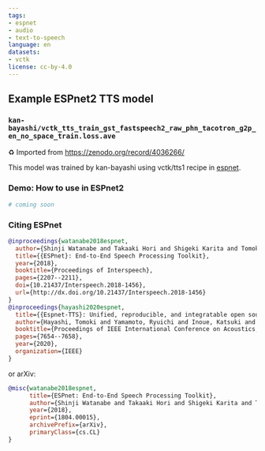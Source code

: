 ```yaml
---
tags:
- espnet
- audio
- text-to-speech
language: en
datasets:
- vctk
license: cc-by-4.0
---
```

## Example ESPnet2 TTS model 
### `kan-bayashi/vctk_tts_train_gst_fastspeech2_raw_phn_tacotron_g2p_en_no_space_train.loss.ave`
♻️ Imported from https://zenodo.org/record/4036266/

This model was trained by kan-bayashi using vctk/tts1 recipe in [espnet](https://github.com/espnet/espnet/).
### Demo: How to use in ESPnet2
```python
# coming soon
```
### Citing ESPnet
```BibTex
@inproceedings{watanabe2018espnet,
  author={Shinji Watanabe and Takaaki Hori and Shigeki Karita and Tomoki Hayashi and Jiro Nishitoba and Yuya Unno and Nelson {Enrique Yalta Soplin} and Jahn Heymann and Matthew Wiesner and Nanxin Chen and Adithya Renduchintala and Tsubasa Ochiai},
  title={{ESPnet}: End-to-End Speech Processing Toolkit},
  year={2018},
  booktitle={Proceedings of Interspeech},
  pages={2207--2211},
  doi={10.21437/Interspeech.2018-1456},
  url={http://dx.doi.org/10.21437/Interspeech.2018-1456}
}
@inproceedings{hayashi2020espnet,
  title={{Espnet-TTS}: Unified, reproducible, and integratable open source end-to-end text-to-speech toolkit},
  author={Hayashi, Tomoki and Yamamoto, Ryuichi and Inoue, Katsuki and Yoshimura, Takenori and Watanabe, Shinji and Toda, Tomoki and Takeda, Kazuya and Zhang, Yu and Tan, Xu},
  booktitle={Proceedings of IEEE International Conference on Acoustics, Speech and Signal Processing (ICASSP)},
  pages={7654--7658},
  year={2020},
  organization={IEEE}
}
```
or arXiv:
```bibtex
@misc{watanabe2018espnet,
      title={ESPnet: End-to-End Speech Processing Toolkit}, 
      author={Shinji Watanabe and Takaaki Hori and Shigeki Karita and Tomoki Hayashi and Jiro Nishitoba and Yuya Unno and Nelson Enrique Yalta Soplin and Jahn Heymann and Matthew Wiesner and Nanxin Chen and Adithya Renduchintala and Tsubasa Ochiai},
      year={2018},
      eprint={1804.00015},
      archivePrefix={arXiv},
      primaryClass={cs.CL}
}
```